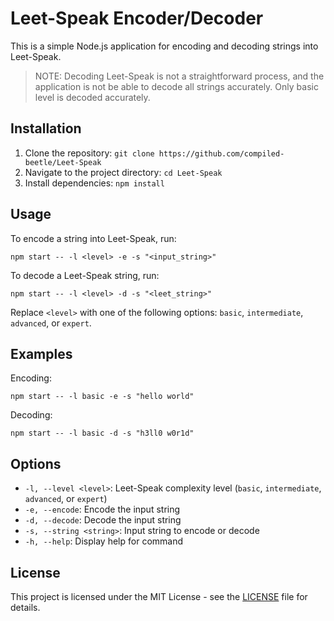 # Leet-Speak Encoder/Decoder

This is a simple Node.js application for encoding and decoding strings into Leet-Speak.

> NOTE: Decoding Leet-Speak is not a straightforward process, and the application is not be able to decode all strings
> accurately. Only basic level is decoded accurately.

## Installation

1. Clone the repository: `git clone https://github.com/compiled-beetle/Leet-Speak`
2. Navigate to the project directory: `cd Leet-Speak`
3. Install dependencies: `npm install`

## Usage

To encode a string into Leet-Speak, run:

```
npm start -- -l <level> -e -s "<input_string>"
```

To decode a Leet-Speak string, run:

```
npm start -- -l <level> -d -s "<leet_string>"
```

Replace `<level>` with one of the following options: `basic`, `intermediate`, `advanced`, or `expert`.

## Examples

Encoding:

```
npm start -- -l basic -e -s "hello world"
```

Decoding:

```
npm start -- -l basic -d -s "h3ll0 w0r1d"
```

## Options

-   `-l, --level <level>`: Leet-Speak complexity level (`basic`, `intermediate`, `advanced`, or `expert`)
-   `-e, --encode`: Encode the input string
-   `-d, --decode`: Decode the input string
-   `-s, --string <string>`: Input string to encode or decode
-   `-h, --help`: Display help for command

## License

This project is licensed under the MIT License - see the [LICENSE](LICENSE) file for details.
